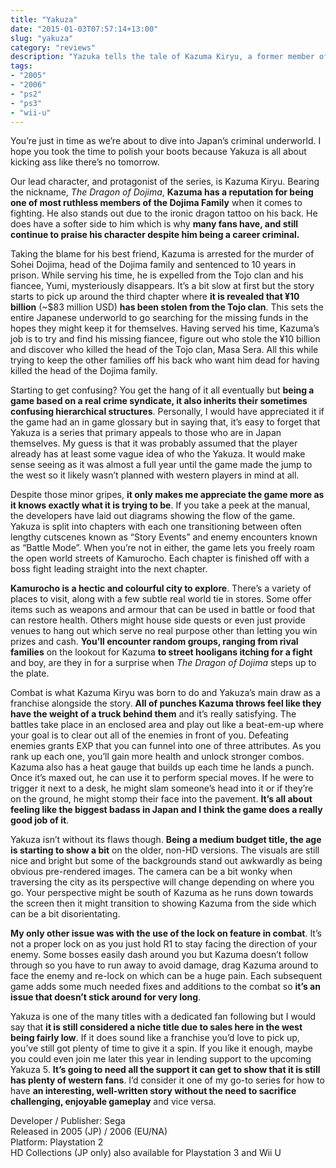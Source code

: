 ```yaml
---
title: "Yakuza"
date: "2015-01-03T07:57:14+13:00"
slug: "yakuza"
category: "reviews"
description: "Yazuka tells the tale of Kazuma Kiryu, a former member of the Dojima Family who is wrongfully arrested for the murder of his Oyabun."
tags:
- "2005"
- "2006"
- "ps2"
- "ps3"
- "wii-u"
---
```


You’re just in time as we’re about to dive into Japan’s criminal underworld. I hope you took the time to polish your boots because Yakuza is all about kicking ass like there’s no tomorrow.

Our lead character, and protagonist of the series, is Kazuma Kiryu. Bearing the nickname, _The Dragon of Dojima_, **Kazuma has a reputation for being one of most ruthless members of the Dojima Family** when it comes to fighting. He also stands out due to the ironic dragon tattoo on his back. He does have a softer side to him which is why **many fans have, and still continue to praise his character despite him being a career criminal.**

Taking the blame for his best friend, Kazuma is arrested for the murder of Sohei Dojima, head of the Dojima family and sentenced to 10 years in prison. While serving his time, he is expelled from the Tojo clan and his fiancee, Yumi, mysteriously disappears. It’s a bit slow at first but the story starts to pick up around the third chapter where **it is revealed that ¥10 billion** (\~$83 million USD) **has been stolen from the Tojo clan**. This sets the entire Japanese underworld to go searching for the missing funds in the hopes they might keep it for themselves. Having served his time, Kazuma’s job is to try and find his missing fiancee, figure out who stole the ¥10 billion and discover who killed the head of the Tojo clan, Masa Sera. All this while trying to keep the other families off his back who want him dead for having killed the head of the Dojima family.

Starting to get confusing? You get the hang of it all eventually but **being a game based on a real crime syndicate, it also inherits their sometimes confusing hierarchical structures**. Personally, I would have appreciated it if the game had an in game glossary but in saying that, it’s easy to forget that Yakuza is a series that primary appeals to those who are in Japan themselves. My guess is that it was probably assumed that the player already has at least some vague idea of who the Yakuza. It would make sense seeing as it was almost a full year until the game made the jump to the west so it likely wasn’t planned with western players in mind at all.

Despite those minor gripes, **it only makes me appreciate the game more as it knows exactly what it is trying to be**. If you take a peek at the manual, the developers have laid out diagrams showing the flow of the game. Yakuza is split into chapters with each one transitioning between often lengthy cutscenes known as “Story Events” and enemy encounters known as “Battle Mode”. When you’re not in either, the game lets you freely roam the open world streets of Kamurocho. Each chapter is finished off with a boss fight leading straight into the next chapter.

**Kamurocho is a hectic and colourful city to explore**. There’s a variety of places to visit, along with a few subtle real world tie in stores. Some offer items such as weapons and armour that can be used in battle or food that can restore health. Others might house side quests or even just provide venues to hang out which serve no real purpose other than letting you win prizes and cash. **You’ll encounter random groups, ranging from rival families** on the lookout for Kazuma **to street hooligans itching for a fight** and boy, are they in for a surprise when _The Dragon of Dojima_ steps up to the plate.

Combat is what Kazuma Kiryu was born to do and Yakuza’s main draw as a franchise alongside the story. **All of punches Kazuma throws feel like they have the weight of a truck behind them** and it’s really satisfying. The battles take place in an enclosed area and play out like a beat-em-up where your goal is to clear out all of the enemies in front of you. Defeating enemies grants EXP that you can funnel into one of three attributes. As you rank up each one, you’ll gain more health and unlock stronger combos. Kazuma also has a heat gauge that builds up each time he lands a punch. Once it’s maxed out, he can use it to perform special moves. If he were to trigger it next to a desk, he might slam someone’s head into it or if they’re on the ground, he might stomp their face into the pavement. **It’s all about feeling like the biggest badass in Japan and I think the game does a really good job of it**.

Yakuza isn’t without its flaws though. **Being a medium budget title, the age is starting to show a bit** on the older, non-HD versions. The visuals are still nice and bright but some of the backgrounds stand out awkwardly as being obvious pre-rendered images. The camera can be a bit wonky when traversing the city as its perspective will change depending on where you go. Your perspective might be south of Kazuma as he runs down towards the screen then it might transition to showing Kazuma from the side which can be a bit disorientating.

**My only other issue was with the use of the lock on feature in combat**. It’s not a proper lock on as you just hold R1 to stay facing the direction of your enemy. Some bosses easily dash around you but Kazuma doesn’t follow through so you have to run away to avoid damage, drag Kazuma around to face the enemy and re-lock on which can be a huge pain. Each subsequent game adds some much needed fixes and additions to the combat so **it’s an issue that doesn’t stick around for very long**.

Yakuza is one of the many titles with a dedicated fan following but I would say that **it is still considered a niche title due to sales here in the west being fairly low**. If it does sound like a franchise you’d love to pick up, you’ve still got plenty of time to give it a spin. If you like it enough, maybe you could even join me later this year in lending support to the upcoming Yakuza 5\. **It’s going to need all the support it can get to show that it is still has plenty of western fans**. I’d consider it one of my go-to series for how to have **an interesting, well-written story without the need to sacrifice challenging, enjoyable gameplay** and vice versa.

Developer / Publisher: Sega \
Released in 2005 (JP) / 2006 (EU/NA) \
Platform: Playstation 2 \
HD Collections (JP only) also available for Playstation 3 and Wii U